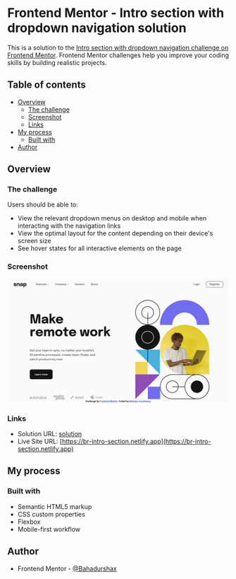 # Frontend Mentor - Intro section with dropdown navigation solution

This is a solution to the [Intro section with dropdown navigation challenge on Frontend Mentor](https://www.frontendmentor.io/challenges/intro-section-with-dropdown-navigation-ryaPetHE5). Frontend Mentor challenges help you improve your coding skills by building realistic projects. 

## Table of contents

- [Overview](#overview)
  - [The challenge](#the-challenge)
  - [Screenshot](#screenshot)
  - [Links](#links)
- [My process](#my-process)
  - [Built with](#built-with)
- [Author](#author)


## Overview

### The challenge

Users should be able to:

- View the relevant dropdown menus on desktop and mobile when interacting with the navigation links
- View the optimal layout for the content depending on their device's screen size
- See hover states for all interactive elements on the page

### Screenshot

![](./project-screenshot.png)


### Links

- Solution URL: [solution](https://www.frontendmentor.io/solutions/intro-section-with-dropdown-menu--5AbFpmTdj)
- Live Site URL: [https://br-intro-section.netlify.app](https://br-intro-section.netlify.app)

## My process

### Built with

- Semantic HTML5 markup
- CSS custom properties
- Flexbox
- Mobile-first workflow


## Author

- Frontend Mentor - [@Bahadurshax](https://www.frontendmentor.io/profile/Bahadurshax)
